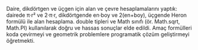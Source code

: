 Daire, dikdörtgen ve üçgen için alan ve çevre hesaplamalarını yaptık: dairede π·r² ve 2·π·r, dikdörtgende en·boy ve 2(en+boy), üçgende Heron formülü ile alan hesaplama. double tipleri ve Math sınıfı (ör. Math.sqrt, Math.PI) kullanılarak doğru ve hassas sonuçlar elde edildi. Amaç formülleri koda çevirmeyi ve geometrik problemlere programatik çözüm geliştirmeyi öğretmekti.
